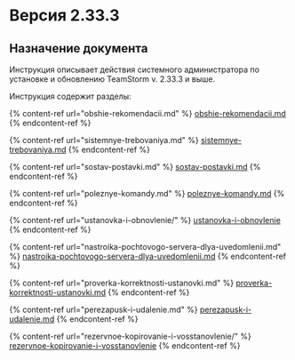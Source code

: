 # Версия 2.33.3

## Назначение документа

Инструкция описывает действия системного администратора по установке и обновлению TeamStorm v. 2.33.3 и выше.

Инструкция содержит разделы:

{% content-ref url="obshie-rekomendacii.md" %}
[obshie-rekomendacii.md](obshie-rekomendacii.md)
{% endcontent-ref %}

{% content-ref url="sistemnye-trebovaniya.md" %}
[sistemnye-trebovaniya.md](sistemnye-trebovaniya.md)
{% endcontent-ref %}

{% content-ref url="sostav-postavki.md" %}
[sostav-postavki.md](sostav-postavki.md)
{% endcontent-ref %}

{% content-ref url="poleznye-komandy.md" %}
[poleznye-komandy.md](poleznye-komandy.md)
{% endcontent-ref %}

{% content-ref url="ustanovka-i-obnovlenie/" %}
[ustanovka-i-obnovlenie](ustanovka-i-obnovlenie/)
{% endcontent-ref %}

{% content-ref url="nastroika-pochtovogo-servera-dlya-uvedomlenii.md" %}
[nastroika-pochtovogo-servera-dlya-uvedomlenii.md](nastroika-pochtovogo-servera-dlya-uvedomlenii.md)
{% endcontent-ref %}

{% content-ref url="proverka-korrektnosti-ustanovki.md" %}
[proverka-korrektnosti-ustanovki.md](proverka-korrektnosti-ustanovki.md)
{% endcontent-ref %}

{% content-ref url="perezapusk-i-udalenie.md" %}
[perezapusk-i-udalenie.md](perezapusk-i-udalenie.md)
{% endcontent-ref %}

{% content-ref url="rezervnoe-kopirovanie-i-vosstanovlenie/" %}
[rezervnoe-kopirovanie-i-vosstanovlenie](rezervnoe-kopirovanie-i-vosstanovlenie/)
{% endcontent-ref %}
